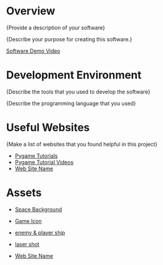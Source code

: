 # Overview

{Provide a description of your software}

{Describe your purpose for creating this software.}

[Software Demo Video](http://youtube.link.goes.here)

# Development Environment

{Describe the tools that you used to develop the software}

{Describe the programming language that you used}

# Useful Websites

{Make a list of websites that you found helpful in this project}
* [Pygame Tutorials](https://www.pygame.org/wiki/tutorials)
* [Pygame Tutorial Videos](https://www.youtube.com/playlist?list=PLhTjy8cBISEo3SzET7Fc3-b4miKWp41yX)
* [Web Site Name](http://url.link.goes.here)

# Assets

* [Space Background](https://www.freepik.com/free-vector/hand-painted-watercolor-galaxy-background_14237502.htm#query=watercolor%20galaxy&position=3&from_view=keyword&track=ais)
* [Game Icon](https://www.freepik.com/free-icon/alien_696412.htm#query=alien%20symbol&position=2&from_view=keyword&track=ais)
* [enemy & player ship](https://www.flaticon.com/search?word=space%20invaders)
* [laser shot](https://www.flaticon.com/search?word=laser)

* [Web Site Name](http://url.link.goes.here)